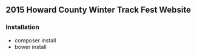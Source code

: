 ## 2015 Howard County Winter Track Fest Website

### Installation

* composer install
* bower install